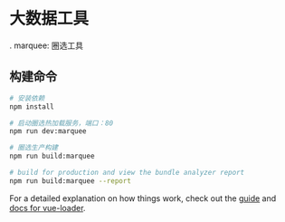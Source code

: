 # 大数据工具

. marquee: 圈选工具

## 构建命令

``` bash
# 安装依赖
npm install

# 启动圈选热加载服务，端口：80
npm run dev:marquee

# 圈选生产构建
npm run build:marquee

# build for production and view the bundle analyzer report
npm run build:marquee --report
```

For a detailed explanation on how things work, check out the [guide](http://vuejs-templates.github.io/webpack/) and [docs for vue-loader](http://vuejs.github.io/vue-loader).

